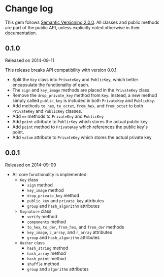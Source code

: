 Change log
====

This gem follows [Semantic Versioning 2.0.0](http://semver.org/spec/v2.0.0.html).
All classes and public methods are part of the public API, unless explicitly
noted otherwise in their documentation.

0.1.0
----
Released on 2014-09-11

This release breaks API compatibility with version 0.0.1.

- Split the `Key` class into `PrivateKey` and `PublicKey`, which better
  encapsulate the functionality of each.
- The `sign` and `key_image` methods are placed in the `PrivateKey` class.
- Remove the `drop_private_key` method from `Key`. Instead, a new method simply
  called `public_key` is included in both `PrivateKey` and `PublicKey`.
- Add methods `to_hex`, `to_octet`, `from_hex`, and `from_octet` to both
  `PrivateKey` and `PublicKey` classes.
- Add `==` methods to `PrivateKey` and `PublicKey`
- Add `point` attribute to `PublicKey` which stores the actual public key.
- Add `point` method to `PrivateKey` which references the public key's point.
- Add `value` attribute to `PrivateKey` which stores the actual private key.

0.0.1
----
Released on 2014-09-09

- All core functionality is implemented:
  - `Key` class
    - `sign` method
    - `key_image` method
    - `drop_private_key` method
    - `public_key` and `private_key` attributes
    - `group` and `hash_algorithm` attributes
  - `Signature` class
    - `verify` method
    - `components` method
    - `to_hex`, `to_der`, `from_hex`, and `from_der` methods
    - `key_image`, `c_array`, and `r_array` attributes
    - `group` and `hash_algorithm` attributes
  - `Hasher` class
    - `hash_string` method
    - `hash_array` method
    - `hash_point` method
    - `shuffle` method
    - `group` and `algorithm` attributes
